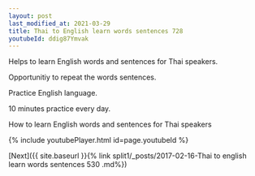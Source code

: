 ```yaml
---
layout: post
last_modified_at: 2021-03-29
title: Thai to English learn words sentences 728 
youtubeId: ddig87Ymvak
---
```

 
 
Helps to learn English words and sentences for Thai speakers.

Opportunitiy to repeat the words sentences. 

Practice English language. 
 
10 minutes practice every day. 
 
How to learn English words and sentences for Thai speakers 
 
{% include youtubePlayer.html id=page.youtubeId %}
 
 
[Next]({{ site.baseurl }}{% link  split1/_posts/2017-02-16-Thai to english learn words sentences 530 .md%})
 
